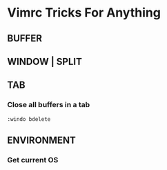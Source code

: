 # Vimrc Tricks For Anything


## BUFFER


## WINDOW | SPLIT


## TAB

### Close all buffers in a tab

```vim
:windo bdelete
```


## ENVIRONMENT


### Get current OS

```vim

```